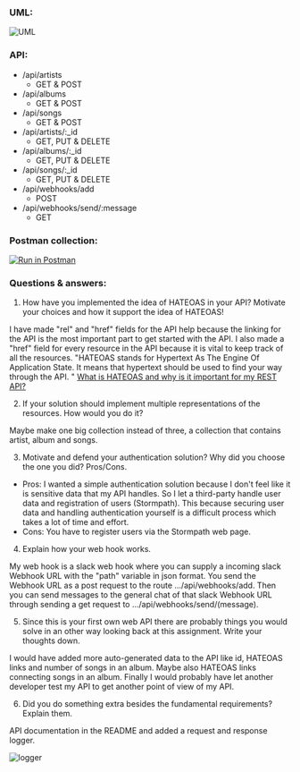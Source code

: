### UML:

![UML](http://i.imgur.com/RJaFiVo.png)

### API:

* /api/artists
    - GET & POST
* /api/albums
    - GET & POST
* /api/songs
    - GET & POST
* /api/artists/:_id
    - GET, PUT & DELETE
* /api/albums/:_id
    - GET, PUT & DELETE
* /api/songs/:_id
    - GET, PUT & DELETE
* /api/webhooks/add
    - POST
* /api/webhooks/send/:message
    - GET

### Postman collection:

[![Run in Postman](https://run.pstmn.io/button.svg)](https://app.getpostman.com/run-collection/7dd9dc2ad42cf8e199c7)

### Questions & answers:

1. How have you implemented the idea of HATEOAS in your API? Motivate your choices and how it support the idea of HATEOAS!

I have made "rel" and "href" fields for the API help because the linking for the API is the most important part to get started with the API.
I also made a "href" field for every resource in the API because it is vital to keep track of all the resources. 
"HATEOAS stands for Hypertext As The Engine Of Application State. It means that hypertext should be used to find your way through the API. " 
[What is HATEOAS and why is it important for my REST API?](http://restcookbook.com/Basics/hateoas/)

2. If your solution should implement multiple representations of the resources. How would you do it?

Maybe make one big collection instead of three, a collection that contains artist, album and songs.

3. Motivate and defend your authentication solution? Why did you choose the one you did? Pros/Cons.

* Pros:
I wanted a simple authentication solution because I don't feel like it is sensitive data that my API handles. So I let a third-party handle user data and registration of users (Stormpath). 
This because securing user data and handling authentication yourself is a difficult process which takes a lot of time and effort.
* Cons:
You have to register users via the Stormpath web page.

4. Explain how your web hook works.

My web hook is a slack web hook where you can supply a incoming slack Webhook URL with the "path" variable in json format.
You send the Webhook URL as a post request to the route .../api/webhooks/add.
Then you can send messages to the general chat of that slack Webhook URL through sending a get request
to .../api/webhooks/send/(message).

5. Since this is your first own web API there are probably things you would solve in an other way looking back at this assignment. Write your thoughts down.

I would have added more auto-generated data to the API like id, HATEOAS links and number of songs in an album. Maybe also HATEOAS links connecting songs in an album. 
Finally I would probably have let another developer test my API to get another point of view of my API. 

6. Did you do something extra besides the fundamental requirements? Explain them.

API documentation in the README and added a request and response logger.

![logger](http://i.imgur.com/4yau7Cd.png)


